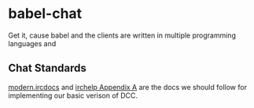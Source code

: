 # babel-chat
Get it, cause babel and the clients are written in multiple programming languages and

## Chat Standards

[modern.ircdocs](https://modern.ircdocs.horse/dcc.html) and [irchelp Appendix A](https://www.irchelp.org/protocol/ctcpspec.html) are the docs we should follow for implementing our basic verison of DCC. 
